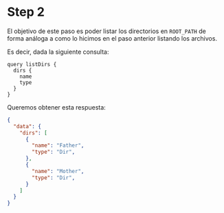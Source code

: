 # Step 2

El objetivo de este paso es poder listar los directorios en `ROOT_PATH` de forma análoga a como lo hicimos en el paso anterior listando los archivos.

Es decir, dada la siguiente consulta:

```gql
query listDirs {
  dirs {
    name
    type
  }
}
```

Queremos obtener esta respuesta:

```json
{
  "data": {
    "dirs": [
      {
        "name": "Father",
        "type": "Dir",
      },
      {
        "name": "Mother",
        "type": "Dir",
      }
    ]
  }
}
```
